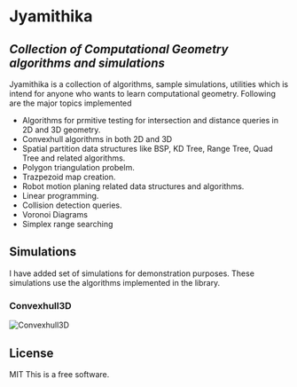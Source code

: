 # Jyamithika
## _Collection of Computational Geometry algorithms and simulations_

Jyamithika is a collection of algorithms, sample simulations, utilities which is intend for anyone who wants to learn computational geometry.
Following are the major topics implemented
- Algorithms for prmitive testing for intersection and distance queries in 2D and 3D geometry.
- Convexhull algorithms in both 2D and 3D
- Spatial partition data structures like BSP, KD Tree, Range Tree, Quad Tree and related algorithms.
- Polygon triangulation probelm.
- Trazpezoid map creation.
- Robot motion planing related data structures and algorithms.
- Linear programming.
- Collision detection queries.
- Voronoi Diagrams
- Simplex range searching

## Simulations

I have added set of simulations for demonstration purposes. These simulations use the algorithms implemented in the library.

### Convexhull3D

![Convexhull3D](https://github.com/kasunindikaliyanage/Jyamithika/blob/master/Samples/Images/convexhull3d_sample.jpg)

## License
MIT
This is a free software. 
